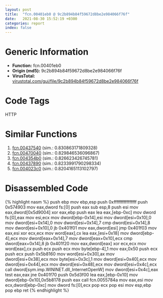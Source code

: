 ```yaml
---
layout: post
title:  "fcn.00401eb0 @ 9c2b894b84f59672d8be2e984066f76f"
date:   2021-08-30 15:52:19 +0300
categories: report
index: false
---
```


# Generic Information
- **Function:** fcn.00401eb0
- **Origin (md5):** 9c2b894b84f59672d8be2e984066f76f
- **VirusTotal:** [virustotal.com/gui/file/9c2b894b84f59672d8be2e984066f76f][virustotal_ref]

# Code Tags
<span class="tag" id="HTTP">HTTP</span>


# Similar Functions

1. [fcn.00437540][similar_1_ref] (sim.: 0.830863171809328)
2. [fcn.00470040][similar_2_ref] (sim.: 0.829846536096867)
3. [fcn.004354b0][similar_3_ref] (sim.: 0.826623426745781)
4. [fcn.00437890][similar_4_ref] (sim.: 0.8233991790298334)
5. [fcn.004023c0][similar_5_ref] (sim.: 0.8204165113102797)


# Disassembled Code

{% highlight nasm %}
push ebp
mov ebp,esp
push 0xffffffffffffffff
push 0x574903
mov eax,dword fs:[0]
push eax
sub esp,8
push esi
mov eax,dword[0x5d9004]
xor eax,ebp
push eax
lea eax,[ebp-0xc]
mov dword fs:[0],eax
mov esi,ecx
mov dword[ebp-0x14],esi
mov dword[esi+0x10],0
mov dword[esi+0x14],0
mov dword[esi+0x14],7
cmp dword[esi+0x14],8
mov dword[esi+0x10],0
jb 0x401f01
mov eax,dword[esi]
jmp 0x401f03
mov eax,esi
xor ecx,ecx
mov word[eax],cx
lea eax,[esi+0x18]
mov dword[ebp-4],ecx
mov dword[eax+0x14],7
mov dword[eax+0x10],ecx
cmp dword[eax+0x14],8
jb 0x401f20
mov eax,dword[eax]
xor ecx,ecx
mov word[eax],cx
push ecx
push ecx
mov byte[ebp-4],1
mov eax,0x50
push ecx
push ecx
push 0x5b8160
mov word[esi+0x30],ax
mov dword[esi+0x38],ecx
mov byte[esi+0x3c],1
mov dword[esi+0x40],ecx
mov dword[esi+0x44],ecx
mov dword[esi+0x48],ecx
mov dword[esi+0x4c],ecx
call dword[sym.imp.WININET.dll_InternetOpenW]
mov dword[esi+0x4c],eax
test eax,eax
jne 0x401f70
push 0x5d3f00
lea eax,[ebp-0x10]
mov dword[ebp-0x10],0x5b8178
push eax
call fcn.0055784a
mov eax,esi
mov ecx,dword[ebp-0xc]
mov dword fs:[0],ecx
pop ecx
pop esi
mov esp,ebp
pop ebp
ret 
{% endhighlight %}


[similar_1_ref]: /report/fcn.00437540@3b2d901eaca41ce14deca6a48c0c801a
[similar_2_ref]: /report/fcn.00470040@3b2d901eaca41ce14deca6a48c0c801a
[similar_3_ref]: /report/fcn.004354b0@3b2d901eaca41ce14deca6a48c0c801a
[similar_4_ref]: /report/fcn.00437890@3b2d901eaca41ce14deca6a48c0c801a
[similar_5_ref]: /report/fcn.004023c0@1b41e409ad60c1113d6c9019b71ba629
[virustotal_ref]: https://www.virustotal.com/gui/file/9c2b894b84f59672d8be2e984066f76f